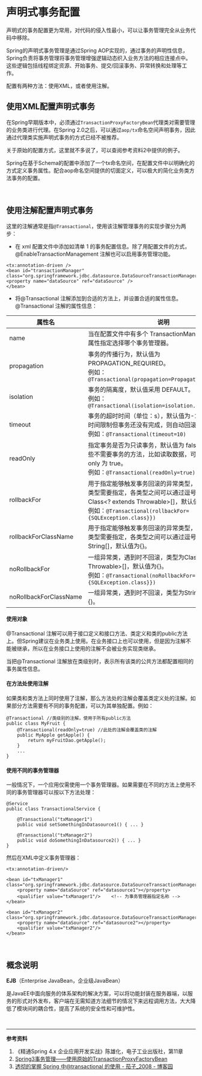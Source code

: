 # 声明式事务配置

声明式的事务配置更为常用，对代码的侵入性最小，可以让事务管理完全从业务代码中移除。

Spring的声明式事务管理是通过Spring AOP实现的，通过事务的声明性信息，Spring负责将事务管理将事务管理增强逻辑动态织入业务方法的相应连接点中。这些逻辑包括线程绑定资源、开始事务、提交/回滚事务、异常转换和处理等工作。

配置有两种方法：使用XML，或者使用注解。

## 使用XML配置声明式事务

在Spring早期版本中，必须通过`TransactionProxyFactoryBean`代理类对需要管理的业务类进行代理。在Spring 2.0之后，可以通过`aop/tx`命名空间声明事务，因此通过代理类实施声明式事务的方式已经不被推荐。

关于原始的配置方式，这里就不多说了，可以查阅参考资料2中提供的例子。

Spring在基于Schema的配置中添加了一个tx命名空间，在配置文件中以明确化的方式定义事务属性。配合aop命名空间提供的切面定义，可以极大的简化业务类方法事务的配置。

<br>

## 使用注解配置声明式事务

这里的注解通常是指`@Transactional`，使用该注解管理事务的实现步骤分为两步：

- 在 xml 配置文件中添加如清单 1 的事务配置信息。除了用配置文件的方式，@EnableTransactionManagement 注解也可以启用事务管理功能。

```
<tx:annotation-driven />
<bean id="transactionManager"
class="org.springframework.jdbc.datasource.DataSourceTransactionManager">
<property name="dataSource" ref="dataSource" />
</bean>
```


- 将@Transactional 注解添加到合适的方法上，并设置合适的属性信息。@Transactional 注解的属性信息：

| 属性名                 | 说明                                                         |
| ---------------------- | ------------------------------------------------------------ |
| name                   | 当在配置文件中有多个 TransactionManager , 可以用该属性指定选择哪个事务管理器。 |
| propagation            | 事务的传播行为，默认值为 PROPAGATION_REQUIRED。<br>例如：`@Transactional(propagation=Propagation.REQUIRED)` |
| isolation              | 事务的隔离度，默认值采用 DEFAULT。<br>例如：`@Transactional(isolation=isolation.READ_COMMITED)` |
| timeout                | 事务的超时时间（单位：s），默认值为-1。如果超过该时间限制但事务还没有完成，则自动回滚事务。<br>例如：`@Transactional(timeout=10)` |
| readOnly               | 指定事务是否为只读事务，默认值为 false；为了忽略那些不需要事务的方法，比如读取数据，可以设置 read-only 为 true。<br>例如：`@Transactional(readOnly=true)` |
| rollbackFor            | 用于指定能够触发事务回滚的异常类型，如果有多个异常类型需要指定，各类型之间可以通过逗号分隔。类型为Class<? extends Throwable>[]，默认值为{}。<br>例如：`@Transactional(rollbackFor={SQLException.class}})` |
| rollbackForClassName   | 用于指定能够触发事务回滚的异常类型，如果有多个异常类型需要指定，各类型之间可以通过逗号分隔。类型为String[]，默认值为{}。 |
| noRollbackFor          | 一组异常类，遇到时不回滚，类型为Class<? extends Throwable>[]，默认值为{}。<br>例如：`@Transactional(noRollbackFor={SQLException.class}})` |
| noRollbackForClassName | 一组异常类，遇到时不回滚，类型为String[]，默认值为{}。       |

#### 使用对象

@Transactional 注解可以用于接口定义和接口方法、类定义和类的public方法上。但Spring建议在业务类上使用。在业务接口上也可以使用，但是因为注解不能被继承，所以在业务接口上使用的注解不会被业务实现类继承。

当把@Transactional 注解放在类级别时，表示所有该类的公共方法都配置相同的事务属性信息。

#### 在方法处使用注解

如果类和类方法上同时使用了注解，那么方法处的注解会覆盖类定义处的注解。如果部分方法需要有不同的事务配置，可以为其单独配置。例如：

```
@Transactional //类级别的注解，使用于所有public方法
public class MyFruit {
	@Transactional(readOnly=true) //此处的注解会覆盖类的注解
	public MyApple getApple() { 
    	return myFruitDao.getApple();
    }
    ...
}
```

#### 使用不同的事务管理器

一般情况下，一个应用仅需使用一个事务管理器。如果需要在不同的方法上使用不同的事务管理器可以按以下方法处理：

```
@Service
public class TransactionalService {

    @Transactional("txManager1")
    public void setSomethingInDatasource1() { ... }

    @Transactional("txManager2")
    public void doSomethingInDatasource2() { ... }
}
```

然后在XML中定义事务管理器：

```
<tx:annotation-driven/>

<bean id="txManager1" class="org.springframework.jdbc.datasource.DataSourceTransactionManager">
    <property name="dataSource" ref="datasource1"></property>
    <qualifier value="txManager1"/>    <!-- 为事务管理器指定名称 -->
</bean>

<bean id="txManager2" class="org.springframework.jdbc.datasource.DataSourceTransactionManager">
    <property name="dataSource" ref="datasource2"></property>
    <qualifier value="txManager2"/>
</bean>
```



<br>

## 概念说明

**EJB**（Enterprise JavaBean，企业级JavaBean）

是JavaEE中面向服务的体系架构的解决方案，可以将功能封装在服务器端，以服务的形式对外发布，客户端在无需知道方法细节的情况下来远程调用方法，大大降低了模块间的耦合性，提高了系统的安全性和可维护性。



<br>

---

**参考资料**

1. 《精通Spring 4.x 企业应用开发实战》陈雄化，电子工业出版社，第11章
2.    [Spring3事务管理——使用原始的TransactionProxyFactoryBean](https://my.oschina.net/guanzhenxing/blog/213993?p=1)
3.  [透彻的掌握 Spring 中@transactional 的使用 - 茄子_2008 - 博客园](https://www.cnblogs.com/xd502djj/p/10940627.html)